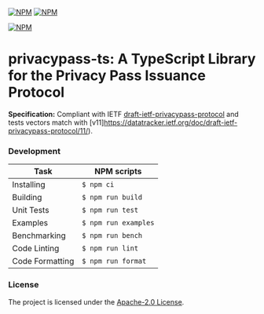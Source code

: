 [![NPM](https://img.shields.io/npm/v/@cloudflare/privacypass-ts?style=plastic)](https://www.npmjs.com/package/@cloudflare/privacypass-ts) [![NPM](https://img.shields.io/npm/l/@cloudflare/privacypass-ts?style=plastic)](LICENSE.txt)

[![NPM](https://nodei.co/npm/@cloudflare/privacypass-ts.png)](https://www.npmjs.com/package/@cloudflare/privacypass-ts)

# privacypass-ts: A TypeScript Library for the Privacy Pass Issuance Protocol

**Specification:** Compliant with IETF [draft-ietf-privacypass-protocol](https://datatracker.ietf.org/doc/draft-ietf-privacypass-protocol/) and tests vectors match with [v11]https://datatracker.ietf.org/doc/draft-ietf-privacypass-protocol/11/).


### Development

| Task            | NPM scripts          |
|-----------------|----------------------|
| Installing      | `$ npm ci`           |
| Building        | `$ npm run build`    |
| Unit Tests      | `$ npm run test`     |
| Examples        | `$ npm run examples` |
| Benchmarking    | `$ npm run bench`    |
| Code Linting    | `$ npm run lint`     |
| Code Formatting | `$ npm run format`   |

### License

The project is licensed under the [Apache-2.0 License](LICENSE.txt).
